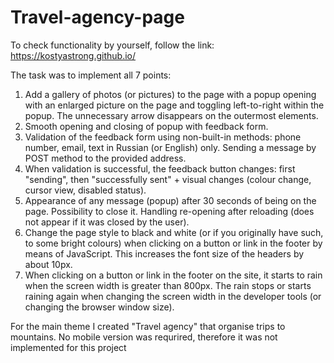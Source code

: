 # Travel-agency-page
To check functionality by yourself, follow the link: https://kostyastrong.github.io/

The task was to implement all 7 points:

1. Add a gallery of photos (or pictures) to the page with a popup opening with an enlarged picture on the page and toggling left-to-right within the popup. The unnecessary arrow disappears on the outermost elements.
2. Smooth opening and closing of popup with feedback form.
3. Validation of the feedback form using non-built-in methods: phone number, email, text in Russian (or English) only. Sending a message by POST method to the provided address.
4. When validation is successful, the feedback button changes: first "sending", then "successfully sent" + visual changes (colour change, cursor view, disabled status).
5. Appearance of any message (popup) after 30 seconds of being on the page. Possibility to close it. Handling re-opening after reloading (does not appear if it was closed by the user).
6. Change the page style to black and white (or if you originally have such, to some bright colours) when clicking on a button or link in the footer by means of JavaScript. This increases the font size of the headers by about 10px.
7. When clicking on a button or link in the footer on the site, it starts to rain when the screen width is greater than 800px. The rain stops or starts raining again when changing the screen width in the developer tools (or changing the browser window size). 

For the main theme I created "Travel agency" that organise trips to mountains. No mobile version was requrired, therefore it was not implemented for this project
